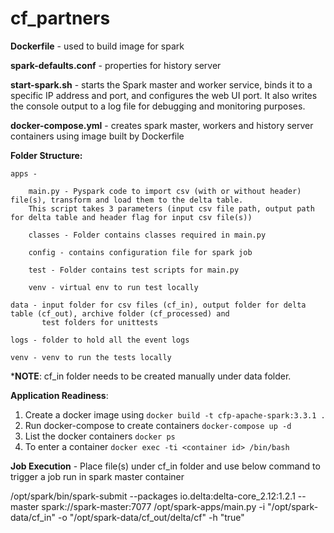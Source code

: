 # cf_partners

**Dockerfile** - used to build image for spark

**spark-defaults.conf** - properties for history server

**start-spark.sh** - starts the Spark master and worker service, binds it to a specific IP address and port, and configures the web UI port. 
It also writes the console output to a log file for debugging and monitoring purposes.

**docker-compose.yml** - creates spark master, workers and history server containers using image built by Dockerfile

**Folder Structure:**
    
    apps - 
    
        main.py - Pyspark code to import csv (with or without header) file(s), transform and load them to the delta table. 
        This script takes 3 parameters (input csv file path, output path for delta table and header flag for input csv file(s))
        
        classes - Folder contains classes required in main.py
        
        config - contains configuration file for spark job
        
        test - Folder contains test scripts for main.py
        
        venv - virtual env to run test locally
    
    data - input folder for csv files (cf_in), output folder for delta table (cf_out), archive folder (cf_processed) and 
           test folders for unittests
    
    logs - folder to hold all the event logs
    
    venv - venv to run the tests locally
    
***NOTE**: cf_in folder needs to be created manually under data folder. 


**Application Readiness**:
1. Create a docker image using `docker build -t cfp-apache-spark:3.3.1 .`
2. Run docker-compose to create containers `docker-compose up -d`
3. List the docker containers `docker ps`
4. To enter a container `docker exec -ti <container id> /bin/bash`


**Job Execution** - Place file(s) under cf_in folder and use below command to trigger a job run in spark master container

/opt/spark/bin/spark-submit --packages io.delta:delta-core_2.12:1.2.1 --master spark://spark-master:7077 /opt/spark-apps/main.py -i "/opt/spark-data/cf_in" -o "/opt/spark-data/cf_out/delta/cf" -h "true"


